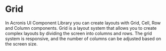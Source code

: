 # Grid

In Acronis UI Component Library you can create layouts with Grid, Cell, Row and Column components.
Grid is a layout system that allows you to create complex layouts by dividing the screen into columns and rows.
The grid system is responsive, and the number of columns can be adjusted based on the screen size.
